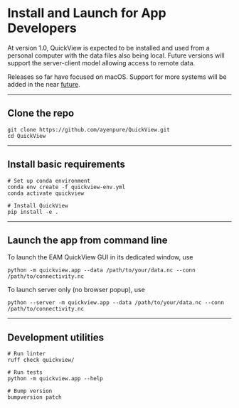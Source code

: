 # Install and Launch for App Developers

At version 1.0, QuickView is expected to be installed and used from
a personal computer with the data files also being local.
Future versions will support the server-client model allowing access
to remote data.

Releases so far have focused on macOS. Support for
more systems will be added in the near [future](../future.md).

----
## Clone the repo

```
git clone https://github.com/ayenpure/QuickView.git
cd QuickView
```

----
## Install basic requirements

```
# Set up conda environment
conda env create -f quickview-env.yml
conda activate quickview

# Install QuickView
pip install -e .
```

----
## Launch the app from command line

To launch the EAM QuickView GUI in its dedicated window, use
```
python -m quickview.app --data /path/to/your/data.nc --conn /path/to/connectivity.nc
```

To launch server only (no browser popup), use
```
python --server -m quickview.app --data /path/to/your/data.nc --conn /path/to/connectivity.nc
```

----
## Development utilities

```
# Run linter
ruff check quickview/

# Run tests
python -m quickview.app --help

# Bump version
bumpversion patch
```
